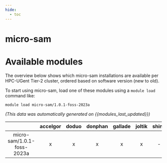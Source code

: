 ```yaml
---
hide:
  - toc
---
```


micro-sam
=========

# Available modules


The overview below shows which micro-sam installations are available per HPC-UGent Tier-2 cluster, ordered based on software version (new to old).

To start using micro-sam, load one of these modules using a `module load` command like:

```shell
module load micro-sam/1.0.1-foss-2023a
```

*(This data was automatically generated on {{modules_last_updated}})*  

| |accelgor|doduo|donphan|gallade|joltik|shinx|skitty|
| :---: | :---: | :---: | :---: | :---: | :---: | :---: | :---: |
|micro-sam/1.0.1-foss-2023a|x|x|x|x|x|-|x|
